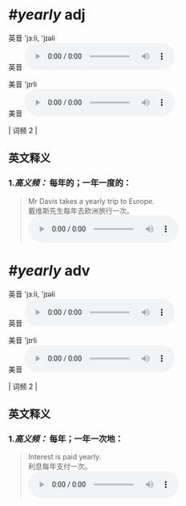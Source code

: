 # ***\#yearly*** adj
英音 'jɜ:li, 'jɪəli  
英音
<audio src="./media/yearly1.aac" controls="controls"></audio>

美音 'jɪrli  
美音
<audio src="./media/yearly.aac" controls="controls"></audio>



| 词频 2 |  

英文释义
---
### 1.*高义频：* **每年的；一年一度的：**  

 > Mr Davis takes a yearly trip to Europe.   
 > 戴维斯先生每年去欧洲旅行一次。    
<audio src="./media/1-yearly.aac" controls="controls"></audio>


# ***\#yearly*** adv
英音  'jɜ:li, 'jɪəli  
英音
<audio src="./media/yearly1.aac" controls="controls"></audio>

美音 'jɪrli  
美音
<audio src="./media/yearly.aac" controls="controls"></audio>



| 词频 2 |  

英文释义
---
### 1.*高义频：* **每年；一年一次地：**  

 > Interest is paid yearly.   
 > 利息每年支付一次。    
<audio src="./media/2-yearly.aac" controls="controls"></audio>


